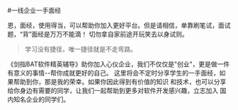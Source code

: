 #一线企业一手面经

恩，面经，使用得当，可以帮助你加入更好平台。但是请相信，单靠刷笔试，面试题，“背”面经是万万不能滴！
切勿拿自家前途开玩笑去以身试则。

>学习没有捷径，唯一捷径就是不走弯路。

《剑指BAT软件精英辅导》助你加入心仪企业，我们不仅仅是"创业"，更是做一件有意义的事情--帮你成就更好的自己。
这里将会不定时分享学生的一手面经，如果帮助到你，那是我的荣幸。如果你因此得到有价值的知识
和技术，也可以分享给你身边有需要的同学，让我们一起帮助到更多对软件开发感兴趣，立志加入
国内知名企业的同学们。


